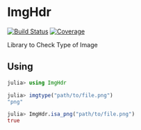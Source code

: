 # ImgHdr


[![Build Status](https://github.com/JuliaIO/ImgHdr.jl/workflows/CI/badge.svg)](https://github.com/JuliaIO/ImgHdr.jl/actions)
[![Coverage](https://codecov.io/gh/JuliaIO/ImgHdr.jl/branch/main/graph/badge.svg)](https://codecov.io/gh/JuliaIO/ImgHdr.jl)

Library to Check Type of Image
    

## Using

```julia
julia> using ImgHdr

julia> imgtype("path/to/file.png")
"png"

julia> ImgHdr.isa_png("path/to/file.png")
true
```
